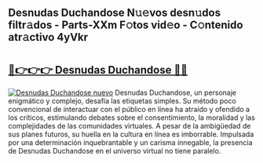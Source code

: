 ## Desnudas Duchandose N𝚞𝚎vos desn𝚞dos filtr𝚊dos - Parts-XXm F𝚘tos vid𝚎o - C𝚘ntenido atr𝚊ctivo 4yVkr

# <h2><a href="http://mbbqwk0.tromn.icu/?c=Desnudas+Duchandose">🔗👉👉👉 Desnudas Duchandose 🔗🔗</a></h2>

[![Desnudas Duchandose nuevo](https://i.imgur.com/pEAQMta.gif)](http://mbbqwk0.tromn.icu/?c=Desnudas+Duchandose)
Desnudas Duchandose, un personaje enigmático y complejo, desafía las etiquetas simples. Su método poco convencional de interactuar con el público en línea ha atraído y ofendido a los críticos, estimulando debates sobre el consentimiento, la moralidad y las complejidades de las comunidades virtuales. A pesar de la ambigüedad de sus planes futuros, su huella en la cultura en línea es imborrable. Impulsada por una determinación inquebrantable y un carisma innegable, la presencia de Desnudas Duchandose en el universo virtual no tiene paralelo.
